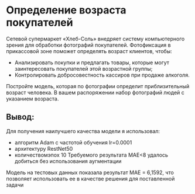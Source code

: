 # Определение возраста покупателей
Сетевой супермаркет «Хлеб-Соль» внедряет систему компьютерного зрения для обработки фотографий покупателей. Фотофиксация в прикассовой зоне поможет определять возраст клиентов, чтобы:  
 - Анализировать покупки и предлагать товары, которые могут заинтересовать покупателей этой возрастной группы;
 - Контролировать добросовестность кассиров при продаже алкоголя. 
 
 Постройте модель, которая по фотографии определит приблизительный возраст человека. В вашем распоряжении набор фотографий людей с указанием возраста.

 ## Вывод:
 Для получения наилучшего качества модели я использовал: 
 - алгоритм Adam с частотой обучения lr=0.0001 
 - архитектуру RestNet50
 - количествомэпох 10
 Требуемого результата MAE<8 удалось добиться без использования аугментации

Модель на тестовых данных показала результат MAE = 6,1592, что позволяет использовать ее в качестве решения для поставленной задачи
